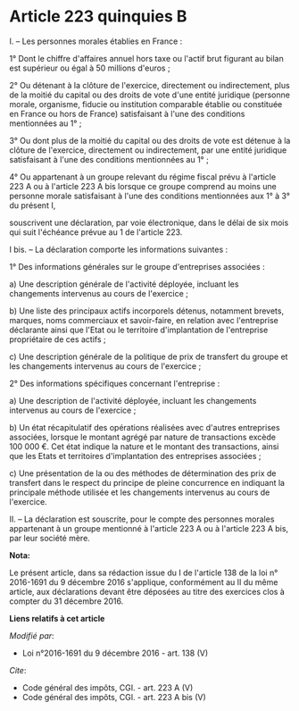 # Article 223 quinquies B

I. – Les personnes morales établies en France : 

1° Dont le chiffre d'affaires annuel hors taxe ou l'actif brut figurant au bilan est supérieur ou égal à 50 millions
d'euros ; 

2° Ou détenant à la clôture de l'exercice, directement ou indirectement, plus de la moitié du capital ou des droits de vote
d'une entité juridique (personne morale, organisme, fiducie ou institution comparable établie ou constituée en France ou hors
de France) satisfaisant à l'une des conditions mentionnées au 1° ; 

3° Ou dont plus de la moitié du capital ou des droits de vote est détenue à la clôture de l'exercice, directement ou
indirectement, par une entité juridique satisfaisant à l'une des conditions mentionnées au 1° ; 

4° Ou appartenant à un groupe relevant du régime fiscal prévu à l'article 223 A ou à l'article 223 A bis lorsque ce groupe
comprend au moins une personne morale satisfaisant à l'une des conditions mentionnées aux 1° à 3° du présent I, 

souscrivent une déclaration, par voie électronique, dans le délai de six mois qui suit l'échéance prévue au 1 de l'article
223. 

I bis. – La déclaration comporte les informations suivantes : 

1° Des informations générales sur le groupe d'entreprises associées : 

a) Une description générale de l'activité déployée, incluant les changements intervenus au cours de l'exercice ; 

b) Une liste des principaux actifs incorporels détenus, notamment brevets, marques, noms commerciaux et savoir-faire, en
relation avec l'entreprise déclarante ainsi que l'Etat ou le territoire d'implantation de l'entreprise propriétaire de ces
actifs ; 

c) Une description générale de la politique de prix de transfert du groupe et les changements intervenus au cours de
l'exercice ; 

2° Des informations spécifiques concernant l'entreprise : 

a) Une description de l'activité déployée, incluant les changements intervenus au cours de l'exercice ; 

b) Un état récapitulatif des opérations réalisées avec d'autres entreprises associées, lorsque le montant agrégé par nature
de transactions excède 100 000 €. Cet état indique la nature et le montant des transactions, ainsi que les Etats et
territoires d'implantation des entreprises associées ; 

c) Une présentation de la ou des méthodes de détermination des prix de transfert dans le respect du principe de pleine
concurrence en indiquant la principale méthode utilisée et les changements intervenus au cours de l'exercice. 

II. – La déclaration est souscrite, pour le compte des personnes morales appartenant à un groupe mentionné à l'article 223 A
ou à l'article 223 A bis, par leur société mère.

**Nota:**

Le présent article, dans sa rédaction issue du I de l'article 138 de la loi n° 2016-1691 du 9 décembre 2016  s'applique,
conformément au II du même article, aux déclarations devant être déposées au titre des exercices clos à compter du 31
décembre 2016.

**Liens relatifs à cet article**

_Modifié par_:

  - Loi n°2016-1691 du 9 décembre 2016 - art. 138 (V)

_Cite_:

  - Code général des impôts, CGI. - art. 223 A (V)
  - Code général des impôts, CGI. - art. 223 A bis (V)
